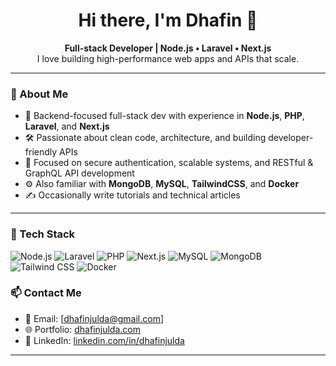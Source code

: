 <h1 align="center">Hi there, I'm Dhafin 👋</h1>

<p align="center">
  <b>Full-stack Developer | Node.js • Laravel • Next.js</b><br>
  I love building high-performance web apps and APIs that scale.
</p>

---

### 🚀 About Me

- 🧠 Backend-focused full-stack dev with experience in **Node.js**, **PHP**, **Laravel**, and **Next.js**
- 🛠️ Passionate about clean code, architecture, and building developer-friendly APIs
- 🔐 Focused on secure authentication, scalable systems, and RESTful & GraphQL API development
- ⚙️ Also familiar with **MongoDB**, **MySQL**, **TailwindCSS**, and **Docker**
- ✍️ Occasionally write tutorials and technical articles

---

### 🧰 Tech Stack

![Node.js](https://img.shields.io/badge/-Node.js-339933?logo=node.js&logoColor=white&style=flat-square)
![Laravel](https://img.shields.io/badge/-Laravel-FF2D20?logo=laravel&logoColor=white&style=flat-square)
![PHP](https://img.shields.io/badge/-PHP-777BB4?logo=php&logoColor=white&style=flat-square)
![Next.js](https://img.shields.io/badge/-Next.js-000000?logo=next.js&logoColor=white&style=flat-square)
![MySQL](https://img.shields.io/badge/-MySQL-4479A1?logo=mysql&logoColor=white&style=flat-square)
![MongoDB](https://img.shields.io/badge/-MongoDB-47A248?logo=mongodb&logoColor=white&style=flat-square)
![Tailwind CSS](https://img.shields.io/badge/-TailwindCSS-38B2AC?logo=tailwind-css&logoColor=white&style=flat-square)
![Docker](https://img.shields.io/badge/-Docker-2496ED?logo=docker&logoColor=white&style=flat-square)

### 📫 Contact Me

- 📧 Email: [dhafinjulda@gmail.com]
- 🌐 Portfolio: [dhafinjulda.com](https://www.dhafinjulda.com)
- 💼 LinkedIn: [linkedin.com/in/dhafinjulda](https://www.linkedin.com/in/dhafinjulda)

---
